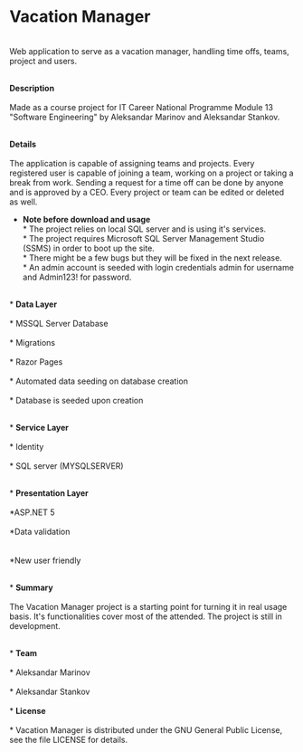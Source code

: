 # Vacation Manager
<br>Web application to serve as a vacation manager, handling time offs, teams, project and users.<br/>

<br>**Description**<br/>
<br>Made as a course project for IT Career National Programme Module 13 "Software Engineering" by Aleksandar Marinov and Aleksandar Stankov.<br/>

<br>**Details**<br/>
<br>The application is capable of assigning teams and projects. Every registered user is capable of joining a team, working on a project or taking a break from work. Sending a request for a time off can be done by anyone and is approved by a CEO. Every project or team can be edited or deleted as well.<br/>

* **Note before download and usage**<br/>
		*  The project relies on local SQL server and is using it's services.<br/> 
		*  The project requires Microsoft SQL Server Management Studio (SSMS) in order to boot up the site.<br/> 
		*  There might be a few bugs but they will be fixed in the next release.<br/>
		*  An admin account is seeded with login credentials admin for username and Admin123! for password.<br/>

<br>* **Data Layer**<br/>
		<br>* MSSQL Server Database<br/>
		<br>* Migrations<br/>
		<br>* Razor Pages<br/>
		<br>* Automated data seeding on database creation<br/>
		<br>* Database is seeded upon creation<br/>

<br>* **Service Layer**<br/>
		<br>* Identity<br/>
		<br>* SQL server (MYSQLSERVER)<br/>
	
<br>* **Presentation Layer**<br/>
		<br>*ASP.NET 5<br/>
		<br>*Data validation<br/>	
		<br>*New user friendly<br/>

<br>* **Summary**<br/>
<br>The Vacation Manager project is a starting point for turning it in real usage basis. It's functionalities cover most of the attended. The project is still in development.<br/>

<br>* **Team**<br/>
		<br>* Aleksandar Marinov<br/>
		<br>* Aleksandar Stankov<br/>
<br>* **License**<br/>
		<br>* Vacation Manager is distributed under the GNU General Public License, see the file LICENSE for details.<br/>
